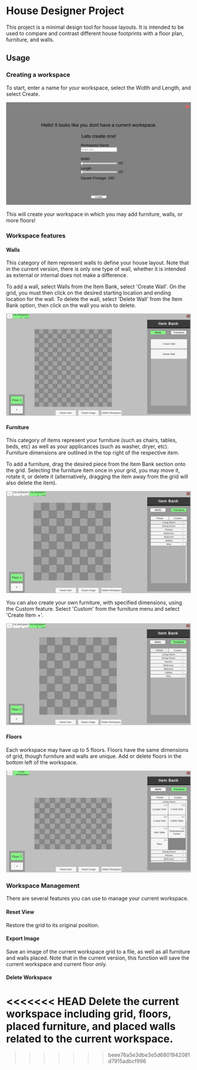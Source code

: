# House Designer Project
This project is a minimal design tool for house layouts. It is intended to be used to compare and contrast different house footprints with a floor plan, furniture, and walls.

## Usage
### Creating a workspace
To start, enter a name for your workspace, select the Width and Length, and select Create.

![](https://github.com/ImWesMan/projectHouseDesign/blob/main/create.gif)

This will create your workspace in which you may add furniture, walls, or more floors!

### Workspace features
#### Walls
This category of item represent walls to define your house layout. Note that in the current version, there is only one type of wall, whether it is intended as external or internal does not make a difference.

To add a wall, select Walls from the Item Bank, select 'Create Wall'. On the grid, you must then click on the desired starting location and ending location for the wall. To delete the wall, select 'Delete Wall' from the Item Bank option, then click on the wall you wish to delete.

![](https://github.com/ImWesMan/projectHouseDesign/blob/main/wall.gif)

#### Furniture
This category of items represent your furniture (such as chairs, tables, beds, etc) as well as your applicances (such as washer, dryer, etc). Furniture dimensions are outlined in the top right of the respective item.

To add a furniture, drag the desired piece from the Item Bank section onto the grid. Selecting the furniture item once in your grid, you may move it, rotate it, or delete it (alternatively, dragging the item away from the grid will also delete the item).

![](https://github.com/ImWesMan/projectHouseDesign/blob/main/furniture.gif)

You can also create your own furniture, with specified dimensions, using the Custom feature. Select 'Custom' from the furniture menu and select 'Create Item +'.

![](https://github.com/ImWesMan/projectHouseDesign/blob/main/custom.gif)

#### Floors
Each workspace may have up to 5 floors. Floors have the same dimensions of grid, though furniture and walls are unique. Add or delete floors in the bottom left of the workspace.

![](https://github.com/ImWesMan/projectHouseDesign/blob/main/floors.gif)

### Workspace Management
There are several features you can use to manage your current workspace.

#### Reset View
Restore the grid to its original position.

#### Export Image
Save an image of the current workspace grid to a file, as well as all furniture and walls placed. Note that in the current version, this function will save the current workspace and current floor only.

#### Delete Workspace
<<<<<<< HEAD
Delete the current workspace including grid, floors, placed furniture, and placed walls related to the current workspace.
=======
>>>>>>> beee76a5e3dbe3e5d6801942081d7915adbcf996
